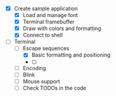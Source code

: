 -[x] Create sample application
  - [x] Load and manage font
  - [x] Terminal framebuffer
  - [x] Draw with colors and formatting
  - [x] Connect to shell
- [ ] Terminal
  - [ ] Escape sequences
    - [x] Basic formatting and positioning
    - [ ] 
  - [ ] Encoding
  - [ ] Blink
  - [ ] Mouse support
  - [ ] Check TODOs in the code